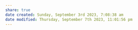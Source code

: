 ```yaml
---
share: true
date created: Sunday, September 3rd 2023, 7:08:38 am
date modified: Thursday, September 7th 2023, 11:01:56 pm
---
```

